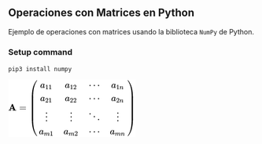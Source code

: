 ## Operaciones con Matrices en Python 

Ejemplo de operaciones con matrices usando la biblioteca ```NumPy``` de Python.

### Setup command 
```
pip3 install numpy
```
![images](images/matriz.png)
